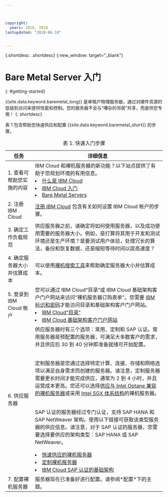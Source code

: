```yaml
---



copyright:
  years: 2018, 2018
lastupdated: "2018-06-18"


---
```


{:shortdesc: .shortdesc}
{:new_window: target="_blank"}

# Bare Metal Server 入门
{: #getting-started}

{{site.data.keyword.baremetal_long}} 是单租户物理服务器，通过对硬件资源的低级别访问来提供性能和控制。您的服务器不会与“嘈杂的邻居”共享，而是供您专用！
{: shortdesc}

表 1 包含帮助您快速供应和配置 {{site.data.keyword.baremetal_short}} 的步骤。
<table>
   <CAPTION>表 1. 快速入门步骤</CAPTION>
   <THEAD>
   <TR>
   <th>任务</th>
   <th>详细信息</th>
   </TR>
   </THEAD>
   <TBODY>
   <tr>
   <td>1. 查看可帮助您实施的内容</td>
   <td>IBM Cloud 和裸机服务器的新功能？以下站点提供了有助于您规划环境的有用信息。
   <li><a href="https://ibm.com/cloud-computing/">什么是 IBM Cloud</a></li>
   <li><a href="https://ibm.com/cloud/get-started">IBM Cloud 入门</a></li>
   <li><a href="https://www.ibm.com/cloud/bare-metal-servers">Bare Metal Servers</a></li>
   </td>
 <tr>
   <td>2. 注册 IBM Cloud</td>
   <td><a href="https://console.bluemix.net/docs/admin/adminpublic.html#signing-up-for-ibm-cloud">注册 IBM Cloud</a> 包含有关如何设置 IBM Cloud 帐户的步骤。</td>
 <tr>
   <td>3. 确定工作负载规范</td>
   <td>供应服务器之前，请确定将如何使用服务器，以及成功使用需要的服务器大小。例如，是打算将其用于开发和测试环境还是生产环境？是要测试用户体验，处理冗长的算法，备份和恢复数据，还是缩短等待时间以提高速度？</td>  
 <tr>
   <td>4. 确定服务器大小并估算成本</td>
   <td>可以使用<a href="https://www.ibm.com/cloud-computing/bluemix/bare-metal-search">裸机搜索工具</a>来帮助确定服务器大小并估算成本。</td>
 <tr>
   <td>5. 登录到 IBM Cloud 帐户</td>
   <td>您可以通过 IBM Cloud“目录”或 IBM Cloud 基础架构客户门户网站来访问“裸机服务器订购表单”。您需要 <a href="https://console.bluemix.net/docs/customer-portal/getting-started.html#getting-started">IBM 标识和密码</a>才能访问目录和基础架构客户门户网站。
   <li><a href="https://console.bluemix.net/catalog/">IBM Cloud“目录”</a></li>
   <li><a href="https://control.softlayer.com">IBM Cloud 基础架构客户门户网站</a></li>  
   </td>   
<tr>   
   <td>6. 供应服务器</td>
   <td>供应服务器时有三个选项：常用、定制和 SAP 认证。常用服务器是预配置的服务器，可满足大多数客户的需求，并且供应后 30 到 40 分钟即准备就绪可开始配置。 
   
     
<br>定制服务器是您通过选择特定计算、连接、存储和网络选项以满足自身需求而创建的服务器。请注意，定制服务器需要更长时间才能完成供应，通常为 2 到 4 小时，并且运营成本更高。您还可以选择<a href="bm_provision_ssd.html">供应与 Intel Optane 兼容的裸机服务器</a>或采用 <a href="bare-metal-provision-SGX.html">Intel SGX 体系结构</a>的裸机服务器。 
     
<br>SAP 认证的服务器经过专门认证，支持 SAP HANA 和 SAP NetWeaver 架构。使用以下链接可获取该类型服务器的供应信息。请注意，对于 SAP 认证的服务器，您需要选择要供应的架构类型：SAP HANA 或 SAP NetWeaver。  
  <li><a href="baremetal-provision-popular.html">快速供应的裸机服务器</a></li>
  <li><a href="baremetal-provision.html">定制裸机服务器</a></li>
  <li><a href="bare-metal-sap-applications.html">IBM Cloud SAP 认证的基础架构</a></li>
  </td>
 <tr>
   <td>7. 配置裸机服务器</td>
   <td>服务器现在已准备好进行配置。请参阅*配置*下的主题。</td>
   </td>
   </tr>
   </TBODY>
   </table>

